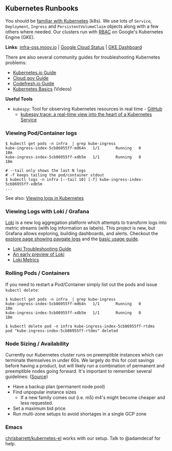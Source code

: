 ## Kubernetes Runbooks

You should be [familiar with Kubernetes](https://kubernetes.io/docs/tutorials/kubernetes-basics/) (k8s). We use lots of `Service`, `Deployment`, `Ingress` and `PersistentVolumeClaim` objects along with a few others where needed. Our clusters run with [RBAC](https://kubernetes.io/docs/reference/access-authn-authz/rbac/) on Google's Kubernetes Engine (GKE).

**Links**: [infra-oss.moov.io](https://infra-oss.moov.io) | [Google Cloud Status](https://status.cloud.google.com/) | [GKE Dashboard](https://console.cloud.google.com/kubernetes/list)

There are also several community guides for troubleshooting Kubernetes problems:

- [Kubernetes.io Guide](https://kubernetes.io/docs/tasks/debug-application-cluster/debug-cluster/)
- [Cloud.gov Guide](https://cloud.gov/docs/ops/runbook/troubleshooting-kubernetes/)
- [Codefresh.io Guide](https://codefresh.io/Kubernetes-Tutorial/recover-broken-kubernetes-cluster/)
- [Kubernetes Basics](https://www.youtube.com/playlist?list=PLLasX02E8BPCrIhFrc_ZiINhbRkYMKdPT) (Videos)

**Useful Tools**

- `kubespy`: Tool for observing Kubernetes resources in real time - [GitHub](https://github.com/pulumi/kubespy)
   - [kubespy trace: a real-time view into the heart of a Kubernetes Service](https://blog.pulumi.com/kubespy-trace-a-real-time-view-into-the-heart-of-a-kubernetes-service)

### Viewing Pod/Container logs

```
$ kubectl get pods -n infra  | grep kube-ingress
kube-ingress-index-5cb86955ff-md64n   1/1       Running   0          18m
kube-ingress-index-5cb86955ff-xdb5m   1/1       Running   0          18m

# --tail only shows the last N logs
# -f keeps tailing the pod/container stdout
$ kubectl logs -n infra [--tail 10] [-f] kube-ingress-index-5cb86955ff-xdb5m
...
```

See also: [Viewing logs in Kubernetes](https://medium.com/devopslinks/viewing-logs-in-kubernetes-e055f936e187)

### Viewing Logs with Loki / Grafana

[Loki](https://github.com/grafana/loki) is a new log aggregation platform which attempts to transform logs into metric streams (with log information as labels). This project is new, but Grafana allows exploring, building dashboards, and alerts. Checkout the [explore page showing paygate logs](https://infra-oss.moov.io/grafana/explore?left=%5B"now%2Fd","now%2Fd","Loki",%7B"expr":"%7Bapp%3D%5C"paygate%5C"%7D"%7D,%7B"ui":%5Btrue,true,true,"none"%5D%7D%5D) and the [basic usage guide](https://github.com/grafana/loki/blob/master/docs/usage.md#searching-with-labels-and-distributed-grep).

- [Loki Troubleshooting Guide](https://github.com/grafana/loki/blob/master/docs/troubleshooting.md)
- [An early preview of Loki](https://itnext.io/grafana-logging-using-loki-45665916aec9)
- [Loki Metrics](https://github.com/grafana/loki/blob/master/docs/operations/observability.md#observing-loki)

### Rolling Pods / Containers

If you need to restart a Pod/Container simply list out the pods and issue `kubectl delete`:

```
$ kubectl get pods -n infra  | grep kube-ingress
kube-ingress-index-5cb86955ff-md64n   1/1       Running   0          18m
kube-ingress-index-5cb86955ff-xdb5m   1/1       Running   0          18m

$ kubectl delete pod -n infra kube-ingress-index-5cb86955ff-rtdms
pod "kube-ingress-index-5cb86955ff-rtdms" deleted
```

### Node Sizing / Availability

Currently our Kubernetes cluster runs on preemptible instances which can terminate themselves in under 60s. We largely do this for cost savings before having a product, but will likely run a combination of permanent and preemptible nodes going forward. It's important to remember several guidelines: ([Source](https://learnk8s.io/blog/kubernetes-spot-instances))

- Have a backup plan (permanent node pool)
- Find unpopular instance sizes
   - If a new family comes out (i.e. m5) m4's might become cheaper and less requested.
- Set a maximum bid price
- Run multi-zone setups to avoid shortages in a single GCP zone

### Emacs

[chrisbarrett/kubernetes-el](https://github.com/chrisbarrett/kubernetes-el) works with our setup. Talk to @adamdecaf for help.
